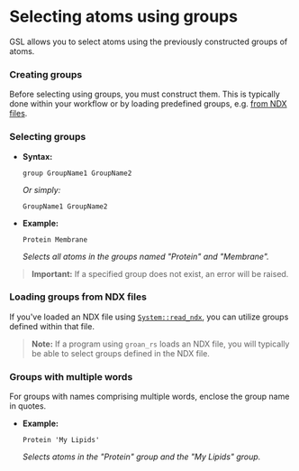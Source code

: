 # Selecting atoms using groups

GSL allows you to select atoms using the previously constructed groups of atoms.

### Creating groups

Before selecting using groups, you must construct them. This is typically done within your workflow or by loading predefined groups, e.g. [from NDX files](#loading-groups-from-ndx-files).

### Selecting groups

- **Syntax:**
  
  ```gsl
  group GroupName1 GroupName2
  ```

  *Or simply:*

  ```gsl
  GroupName1 GroupName2
  ```

- **Example:**
  
  ```gsl
  Protein Membrane
  ```

  *Selects all atoms in the groups named "Protein" and "Membrane".*

> **Important:** If a specified group does not exist, an error will be raised.

### Loading groups from NDX files

If you've loaded an NDX file using [`System::read_ndx`](https://docs.rs/groan_rs/latest/groan_rs/system/struct.System.html#method.read_ndx), you can utilize groups defined within that file.

> **Note:** If a program using `groan_rs` loads an NDX file, you will typically be able to select groups defined in the NDX file.

### Groups with multiple words

For groups with names comprising multiple words, enclose the group name in quotes.

- **Example:**
  
  ```gsl
  Protein 'My Lipids'
  ```

  *Selects atoms in the "Protein" group and the "My Lipids" group.*
